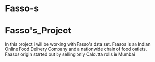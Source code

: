 # Fasso-s

# Fasso's_Project

 In this project i will be working with Fasso's data set. Faasos is an Indian Online Food Delivery Company and a nationwide chain of food outlets. Faasos origin started out by selling only Calcutta rolls in Mumbai
